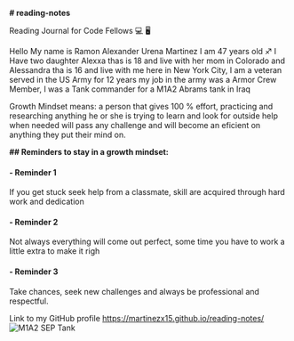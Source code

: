 
**# reading-notes**

Reading Journal for Code Fellows :computer: :desktop_computer:

Hello My name is Ramon Alexander Urena Martinez I am 47 years old :sagittarius:
I Have two daughter Alexxa thas is 18 and live with her mom in Colorado and Alessandra tha is 16 and live with me here in New York City,
I am a veteran served in the US Army for 12 years my job in the army was a Armor Crew Member, I was a Tank commander for a M1A2 Abrams tank in Iraq



Growth Mindset means: a person that gives 100 % effort, practicing and researching anything 
he or she is trying to learn and look for outside help when needed will pass any challenge 
and will become an eficient on anything they put their mind on.

**## Reminders to stay in a growth mindset:**

#### - Reminder 1 
If you get stuck seek help from a classmate, 
skill are acquired through hard work and dedication

#### - Reminder 2
Not always everything will come out perfect, 
some time you have to work a little extra to make it righ

#### - Reminder 3
 Take chances, seek new challenges and 
 always be professional and respectful. 
 
 Link to my GitHub profile  https://martinezx15.github.io/reading-notes/   
![M1A2 SEP Tank](https://user-images.githubusercontent.com/122466818/214397184-08c26a30-2d16-44c1-b320-a8769dc23e65.jpg)
